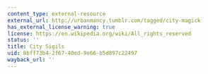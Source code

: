 ```yaml
---
content_type: external-resource
external_url: http://urbanmancy.tumblr.com/tagged/city-magick
has_external_license_warning: true
license: https://en.wikipedia.org/wiki/All_rights_reserved
status: ''
title: City Sigils
uid: 8bff73b4-2f67-40ed-9e66-b5d897c22497
wayback_url: ''
---
```

